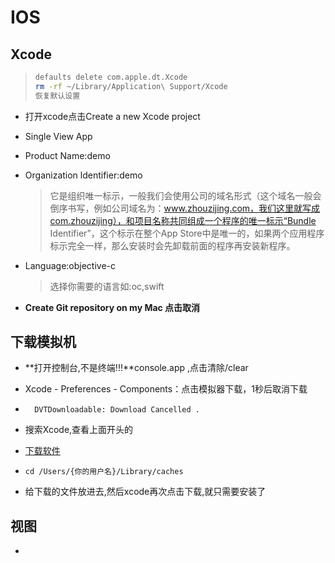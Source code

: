 # IOS

## Xcode

> ```sh
> defaults delete com.apple.dt.Xcode
> rm -rf ~/Library/Application\ Support/Xcode
> 恢复默认设置
> ```

- 打开xcode点击Create a new Xcode project

- Single View App

- Product Name:demo

- Organization ldentifier:demo

  > 它是组织唯一标示，一般我们会使用公司的域名形式（这个域名一般会倒序书写，例如公司域名为：www.zhouzijing.com，我们这里就写成com.zhouzijing），和项目名称共同组成一个程序的唯一标示“Bundle Identifier”，这个标示在整个App Store中是唯一的，如果两个应用程序标示完全一样，那么安装时会先卸载前面的程序再安装新程序。

- Language:objective-c

  > 选择你需要的语言如:oc,swift

- **Create Git repository on my Mac 点击取消**

## 下载模拟机

- **打开控制台,不是终端!!!**console.app ,点击清除/clear

- Xcode - Preferences - Components：点击模拟器下载，1秒后取消下载

- ```
    DVTDownloadable: Download Cancelled . 
  ```

- 搜索Xcode,查看上面开头的

- [下载软件](https://www.freedownloadmanager.org/zh/)

- ```
  cd /Users/{你的用户名}/Library/caches
  ```

- 给下载的文件放进去,然后xcode再次点击下载,就只需要安装了

## 视图

- 